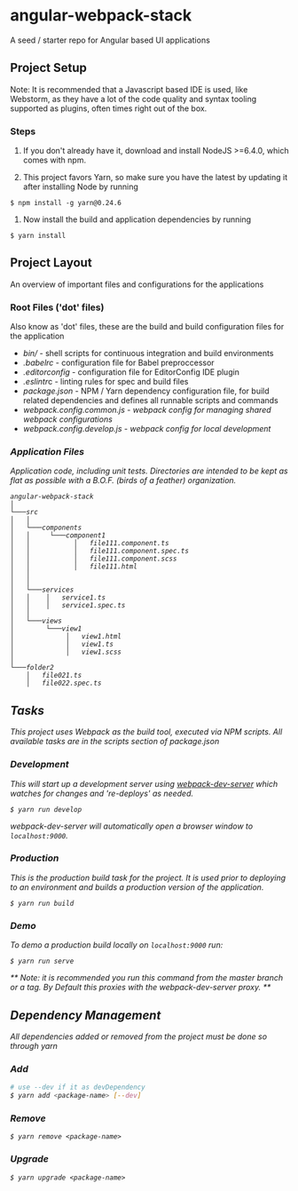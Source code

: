 # angular-webpack-stack
A seed / starter repo for Angular based UI applications

## Project Setup
Note: It is recommended that a Javascript based IDE is used, like Webstorm, as they have a lot of the code quality and syntax tooling supported as plugins, often times right out of the box.

### Steps

1. If you don't already have it, download and install NodeJS >=6.4.0, which comes with npm.

1. This project favors Yarn, so make sure you have the latest by updating
it after installing Node by running

  ```
  $ npm install -g yarn@0.24.6
  ```

1. Now install the build and application dependencies by running

  ```
  $ yarn install
  ```

## Project Layout

An overview of important files and configurations for the applications

### Root Files ('dot' files)

Also know as 'dot' files, these are the build and build configuration files for the application

 * <i>bin/</i> - shell scripts for continuous integration and build environments
 * <i>.babelrc</i> - configuration file for Babel preproccessor
 * <i>.editorconfig</i> - configuration file for EditorConfig IDE plugin
 * <i>.eslintr</i>c - linting rules for spec and build files
 * <i>package.json</i> - NPM / Yarn dependency configuration file, for
 build related dependencies and defines all runnable scripts and commands
 * <i>webpack.config.common.js<i/> - webpack config for managing shared webpack configurations
 * <i>webpack.config.develop.js<i/> - webpack config for local development

### Application Files

 Application code, including unit tests. Directories are intended to be
 kept as flat as possible with a B.O.F. (birds of a feather) organization.

```
angular-webpack-stack
│
└───src
│   │
│   └───components
│   │     └───component1
│   │           │   file111.component.ts
│   │           │   file111.component.spec.ts
│   │           │   file111.component.scss
│   │           │   file111.html
│   │
│   │
│   └───services
│   │    │   service1.ts
│   │    │   service1.spec.ts
│   │
│   └───views
│        └───view1
│             │   view1.html
│             │   view1.ts
│             │   view1.scss
│
└───folder2
    │   file021.ts
    │   file022.spec.ts
```

## Tasks
This project uses Webpack as the build tool, executed via NPM scripts.
All available tasks are in the scripts section of package.json

### Development
This will start up a development server using
[webpack-dev-server](https://github.com/webpack/webpack-dev-server)
which watches for changes and 're-deploys' as needed.
```
$ yarn run develop
```

webpack-dev-server will automatically open a browser window to ```localhost:9000```.

### Production
This is the production build task for the project. It is used prior to
deploying to an environment and builds a production version of the application.

```
$ yarn run build
```

### Demo
To demo a production build locally on ```localhost:9000``` run:
```
$ yarn run serve
```
** Note: it is recommended you run this command from the master branch
or a tag. By Default this proxies with the webpack-dev-server proxy. **

## Dependency Management
All dependencies added or removed from the project must be done so through yarn

### Add
```bash
# use --dev if it as devDependency
$ yarn add <package-name> [--dev]
```

### Remove
```
$ yarn remove <package-name>
```

### Upgrade
```
$ yarn upgrade <package-name>
```